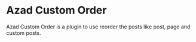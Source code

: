 # Azad Custom Order
Azad Custom Order is a plugin to use reorder the posts like post, page and custom posts.